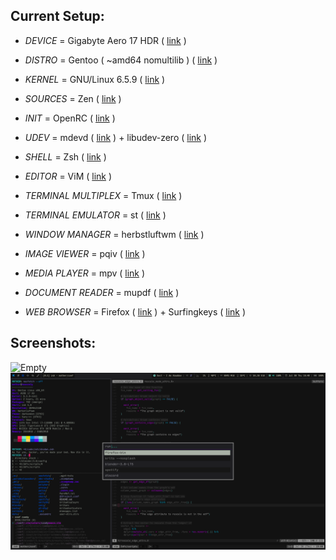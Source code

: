 Current Setup:
--------------


+ *DEVICE* = Gigabyte Aero 17 HDR ( [link](https://www.gigabyte.com/Laptop/AERO-17-HDR--Intel-11th-Gen) )

+ *DISTRO* = Gentoo ( ~amd64 nomultilib ) ( [link](https://www.gentoo.org) )

+ *KERNEL* = GNU/Linux 6.5.9 ( [link](https://kernel.org) )

+ *SOURCES* = Zen ( [link](https://github.com/zen-kernel/zen-kernel) )

+ *INIT* = OpenRC ( [link](https://github.com/OpenRC/openrc) )

+ *UDEV* = mdevd ( [link](https://github.com/skarnet/mdevd) ) + libudev-zero ( [link](https://github.com/illiliti/libudev-zero) )

+ *SHELL* = Zsh ( [link](https://www.zsh.org/) )

+ *EDITOR* = ViM ( [link](https://www.vim.org/) )

+ *TERMINAL MULTIPLEX* = Tmux ( [link](https://github.com/tmux/tmux/wiki) )

+ *TERMINAL EMULATOR* = st ( [link](https://st.suckless.org/) )

+ *WINDOW MANAGER* = herbstluftwm ( [link](https://herbstluftwm.org/) )

+ *IMAGE VIEWER* = pqiv ( [link](https://github.com/phillipberndt/pqiv) )

+ *MEDIA PLAYER* = mpv ( [link](https://mpv.io/) )

+ *DOCUMENT READER* = mupdf ( [link](https://mupdf.com/) )

+ *WEB BROWSER* = Firefox ( [link](https://www.mozilla.org/en-US/firefox/new/) ) + Surfingkeys ( [link](https://github.com/brookhong/Surfingkeys) )


Screenshots:
--------------

![Empty](share/images/2023_07_20-190342.png)
![Workload](share/images/2023_07_20-194025.png)
